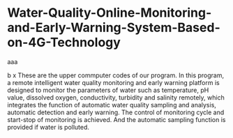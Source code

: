 # Water-Quality-Online-Monitoring-and-Early-Warning-System-Based-on-4G-Technology
aaa

b
x
These are the upper commputer codes of our program. In this program, a remote intelligent water quality monitoring and early warning platform is designed to monitor the parameters of water such as temperature, pH value, dissolved oxygen, conductivity, turbidity and salinity remotely, which integrates the function of automatic water quality sampling and analysis, automatic detection and early warning. The control of monitoring cycle and start-stop of monitoring is achieved. And the automatic sampling function is provided if water is polluted.
